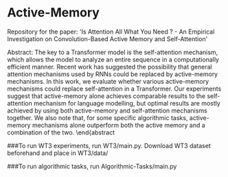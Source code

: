 # Active-Memory
Repository for the paper: 'Is Attention All What You Need ? - An Empirical Investigation on  Convolution-Based Active Memory and Self-Attention'

Abstract:
The key to a Transformer model is the self-attention mechanism, which allows the model to analyze an entire sequence in a computationally efficient manner. Recent work has suggested the possibility that general attention mechanisms used by RNNs could be replaced by active-memory mechanisms. In this work, we evaluate whether various active-memory mechanisms could replace self-attention in a Transformer. Our experiments suggest that active-memory alone achieves comparable results to the self-attention mechanism for language modelling, but optimal results are mostly achieved by using both active-memory and self-attention mechanisms together. We also note that, for some specific algorithmic tasks, active-memory mechanisms alone outperform both the active memory and a combination of the two. 
\end{abstract

###To run WT3 experiments, run WT3/main.py. Download WT3 dataset beforehand and place in WT3/data/

###To run algorithmic tasks, run Algorithmic-Tasks/main.py
